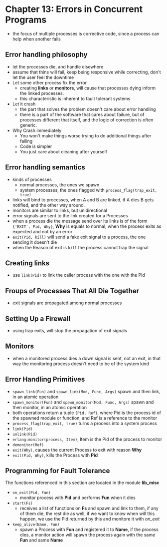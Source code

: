 # Chapter 13: Errors in Concurrent Programs
- the focus of multiple processes is corrective code, since a process can help when another fails
## Error handling philosophy
- let the processes die, and handle elsewhere
- assume that thins will fail, keep being responsive while correcting, don't let the user feel the downtime
- Let some other process fix the error
    - creating __links__ or __monitors__, will cause that processes dying inform the linked processes.
    - this characteristic is inherent to fault tolerant systems
- Let it crash
    - the part that solves the problem doesn't care about error handling
    - there is a part of the software that cares about failure, but of processes different that itself, and the logic of correction is often generic.
- Why Crash immediately
    - You won't make things worse trying to do additional things after failing
    - Code is simpler
    - You just care about cleaning after yourself
## Error handling semantics
- kinds of processes
    - normal processes, the ones we spawn
    - system processes, the ones flagged with `process_flag(trap_exit, true)`
- links will bind to processes, when A and B are linked, if A dies B gets notified, and the other way around.
- monitors are similar to links, but unidirectional
- error signals are sent to the link created for a Processes
- when a process die the message send over its links is of the form `{'EXIT', Pid, Why}`, __Why__ is equals to normal, when the process exits as expected and not by an error
- `exit(Pid, kill)` will send a fake exit signal to a process, the one sending it doesn't die
- when the Reason of exit is `kill` the process cannot trap the signal
## Creating links
- use `link(Pid)` to link the caller process with the one with the Pid
## Froups of Processes That All Die Together
- exit signals are propagated among normal processes
## Setting Up a Firewall
- using trap exits, will stop the propagation of exit signals
## Monitors
- when a monitored process dies a down signal is sent, not an exit, in that way the monitoring process doesn't need to be of the system kind
## Error Handling Primitives
- `spawn_link(Fun)` and `spawn_link(Mod, Func, Args)` spawn and then link, in an atomic operation
- `spawn_monitor(Fun)` and `spawn_monitor(Mod, Func, Args)` spawn and then monitor, in an atomic operation
- both operations return a tuple `{Pid, Ref}`, where Pid is the process id of the spawned module or function, and Ref is a reference to the monitor
- `process_flag(trap_exit, true)` turns a process into a system process
- `link(Pid)`
- `unlink(Pid)`
- `erlang:monitor(process, Item)`, Item is the Pid of the process to monitor
- `demonitor(Ref)`
- `exit(Why)`, causes the current Process to exit with reason __Why__
- `exit(Pid, Why)`, kills the Process with __Pid__

## Programming for Fault Tolerance
The functions referenced in this section are located in the module __lib\_misc__
- `on_exit(Pid, Fun)`
    - monitor process with __Pid__ and performs __Fun__ when it dies
- `start(Fs)`
    - receives a list of functions on __Fs__ and spawn and link to them, if any of them die, the rest die as well, if we want to know when will this happen, we use the Pid returned by this and monitore it with _on\_exit_
- `keep_alive(Name, Fun)`
    - spawn a Process with __Fun__ and registered it to __Name__, if the process dies, a monitor action will spawn the process again with the same __Fun__ and same __Name__
